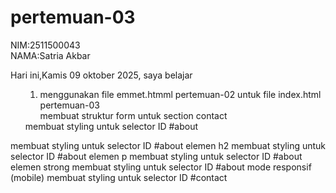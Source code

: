 ﻿# pertemuan-03

NIM:2511500043<br>
NAMA:Satria Akbar<br>

Hari ini,Kamis 09 oktober 2025, saya belajar<ol>

<ol>
<li>menggunakan file emmet.htmml pertemuan-02 untuk file index.html pertemuan-03</li>
</li>membuat struktur form untuk section contact</li>
</ol>membuat styling untuk selector ID #about</li>
</ol>membuat styling untuk selector ID #about elemen h2</li>
</ol>membuat styling untuk selector ID #about elemen p</li>
</ol>membuat styling untuk selector ID #about elemen strong</li>
</ol>membuat styling untuk selector ID #about mode responsif (mobile)</li>
</ol>membuat styling untuk selector ID #contact</li>
